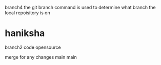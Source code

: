  branch4
the git branch command is used to determine what branch the local repoisitory is on

# haniksha
branch2
code
opensource


merge for any changes
 main
main
